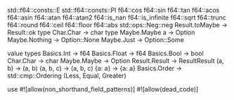 std::f64::consts::E
std::f64::consts::PI
f64::cos
f64::sin
f64::tan
f64::acos
f64::asin
f64::atan
f64::atan2
f64::is_nan
f64::is_infinite
f64::sqrt
f64::trunc
f64::round
f64::ceil
f64::floor
f64::abs
std::ops::Neg::neg
Result.toMaybe → Result::ok
type Char.Char → char
type Maybe.Maybe a → Option<A>
Maybe.Nothing -> Option::None
Maybe.Just → Option::Some

value types
Basics.Int → f64
Basics.Float → f64
Basics.Bool → bool
Char.Char → char
Maybe.Maybe → Option
Result.Result → ResultResult
(a, b) → (a, b)
(a, b, c) → (a, b, c)
{a: a} → {a: a}
Basics.Order → std::cmp::Ordering (Less, Equal, Greater)

use
#![allow(non_shorthand_field_patterns)]
#![allow(dead_code)]
